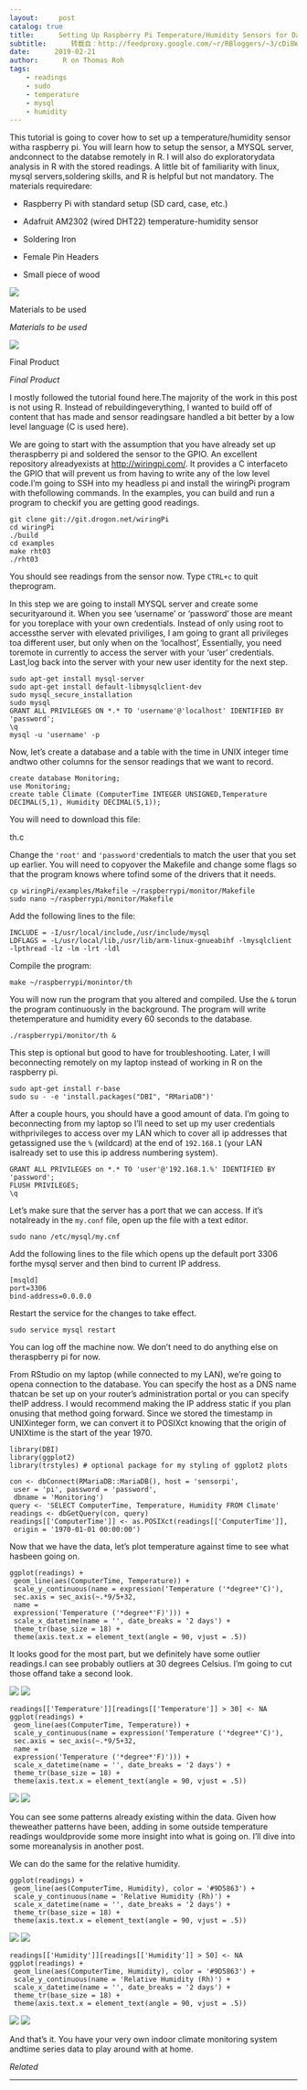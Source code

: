 ```yaml
---
layout:     post
catalog: true
title:      Setting Up Raspberry Pi Temperature/Humidity Sensors for Data Analysis in R
subtitle:      转载自：http://feedproxy.google.com/~r/RBloggers/~3/cDi8W2ObFr4/
date:      2019-02-21
author:      R on Thomas Roh
tags:
    - readings
    - sudo
    - temperature
    - mysql
    - humidity
---
```






This tutorial is going to cover how to set up a temperature/humidity sensor witha raspberry pi. You will learn how to setup the sensor, a MYSQL server, andconnect to the databse remotely in R. I will also do exploratorydata analysis in R with the stored readings. A little bit of familiarity with linux, mysql servers,soldering skills, and R is helpful but not mandatory. The materials requiredare:

- Raspberry Pi with standard setup (SD card, case, etc.)

- Adafruit AM2302 (wired DHT22) temperature-humidity sensor

- Soldering Iron

- Female Pin Headers

- Small piece of wood


![](https://i0.wp.com/i.imgur.com/LmpZ8RE.jpg?w=456&ssl=1)


Materials to be used

*Materials to be used*

![](https://i1.wp.com/i.imgur.com/hhEagAf.jpg?w=456&ssl=1)


Final Product

*Final Product*

I mostly followed the tutorial found here.The majority of the work in this post is not using R. Instead of rebuildingeverything, I wanted to build off of content that has made and sensor readingsare handled a bit better by a low level language (C is used here).

We are going to start with the assumption that you have already set up theraspberry pi and soldered the sensor to the GPIO. An excellent repository alreadyexists at http://wiringpi.com/. It provides a C interfaceto the GPIO that will prevent us from having to write any of the low level code.I’m going to SSH into my headless pi and install the wiringPi program with thefollowing commands. In the examples, you can build and run a program to checkif you are getting good readings.

```
git clone git://git.drogon.net/wiringPi
cd wiringPi
./build
cd examples
make rht03
./rht03
```

You should see readings from the sensor now. Type `CTRL+c` to quit theprogram.

In this step we are going to install MYSQL server and create some securityaround it. When you see ‘username’ or ‘password’ those are meant for you toreplace with your own credentials. Instead of only using root to accessthe server with elevated priviliges, I am going to grant all privileges toa different user, but only when on the ‘localhost’, Essentially, you need toremote in currently to access the server with your ‘user’ credentials. Last,log back into the server with your new user identity for the next step.

```
sudo apt-get install mysql-server
sudo apt-get install default-libmysqlclient-dev
sudo mysql_secure_installation
sudo mysql
GRANT ALL PRIVILEGES ON *.* TO 'username'@'localhost' IDENTIFIED BY 'password';
\q
mysql -u 'username' -p
```

Now, let’s create a database and a table with the time in UNIX integer time andtwo other columns for the sensor readings that we want to record.

```
create database Monitoring;
use Monitoring;
create table Climate (ComputerTime INTEGER UNSIGNED,Temperature DECIMAL(5,1), Humidity DECIMAL(5,1));
```

You will need to download this file:

th.c

Change the `'root'` and `'password'`credentials to match the user that you set up earlier. You will need to copyover the Makefile and change some flags so that the program knows where tofind some of the drivers that it needs.

```
cp wiringPi/examples/Makefile ~/raspberrypi/monitor/Makefile
sudo nano ~/raspberrypi/monitor/Makefile
```

Add the following lines to the file:

```
INCLUDE = -I/usr/local/include,/usr/include/mysql
LDFLAGS = -L/usr/local/lib,/usr/lib/arm-linux-gnueabihf -lmysqlclient -lpthread -lz -lm -lrt -ldl
```

Compile the program:

```
make ~/raspberrypi/monintor/th
```

You will now run the program that you altered and compiled. Use the `&` torun the program continuously in the background. The program will write thetemperature and humidity every 60 seconds to the database.

```
./raspberrypi/monitor/th &
```

This step is optional but good to have for troubleshooting. Later, I will beconnecting remotely on my laptop instead of working in R on the raspberry pi.

```
sudo apt-get install r-base
sudo su - -e 'install.packages("DBI", "RMariaDB")'
```

After a couple hours, you should have a good amount of data. I’m going to beconnecting from my laptop so I’ll need to set up my user credentials withprivileges to access over my LAN which to cover all ip addresses that getassigned use the `%` (wildcard) at the end of `192.168.1` (your LAN isalready set to use this ip address numbering system).

```
GRANT ALL PRIVILEGES on *.* TO 'user'@'192.168.1.%' IDENTIFIED BY 'password';
FLUSH PRIVILEGES;
\q
```

Let’s make sure that the server has a port that we can access. If it’s notalready in the `my.conf` file, open up the file with a text editor.

```
sudo nano /etc/mysql/my.cnf
```

Add the following lines to the file which opens up the default port 3306 forthe mysql server and then bind to current IP address.

```
[msqld]
port=3306
bind-address=0.0.0.0
```

Restart the service for the changes to take effect.

```
sudo service mysql restart
```

You can log off the machine now. We don’t need to do anything else on theraspberry pi for now.

From RStudio on my laptop (while connected to my LAN), we’re going to opena connection to the database. You can specify the host as a DNS name thatcan be set up on your router’s administration portal or you can specify theIP address. I would recommend making the IP address static if you plan onusing that method going forward. Since we stored the timestamp in UNIXinteger form, we can convert it to POSIXct knowing that the origin of UNIXtime is the start of the year 1970.

```
library(DBI)
library(ggplot2)
library(trstyles) # optional package for my styling of ggplot2 plots

con <- dbConnect(RMariaDB::MariaDB(), host = 'sensorpi', 
 user = 'pi', password = 'password',
 dbname = 'Monitoring')
query <- 'SELECT ComputerTime, Temperature, Humidity FROM Climate'
readings <- dbGetQuery(con, query)
readings[['ComputerTime']] <- as.POSIXct(readings[['ComputerTime']], 
 origin = '1970-01-01 00:00:00')
```

Now that we have the data, let’s plot temperature against time to see what hasbeen going on.

```
ggplot(readings) +
 geom_line(aes(ComputerTime, Temperature)) +
 scale_y_continuous(name = expression('Temperature ('*degree*'C)'),
 sec.axis = sec_axis(~.*9/5+32, 
 name = 
 expression('Temperature ('*degree*'F)'))) +
 scale_x_datetime(name = '', date_breaks = '2 days') +
 theme_tr(base_size = 18) +
 theme(axis.text.x = element_text(angle = 90, vjust = .5))
```

It looks good for the most part, but we definitely have some outlier readings.I can see probably outliers at 30 degrees Celsius. I’m going to cut those offand take a second look.

![](https://i1.wp.com/i.imgur.com/VXXtKQS.png?w=456&ssl=1)
![](https://i1.wp.com/i.imgur.com/VXXtKQS.png?w=456&ssl=1)


```
readings[['Temperature']][readings[['Temperature']] > 30] <- NA
ggplot(readings) +
 geom_line(aes(ComputerTime, Temperature)) +
 scale_y_continuous(name = expression('Temperature ('*degree*'C)'),
 sec.axis = sec_axis(~.*9/5+32, 
 name = 
 expression('Temperature ('*degree*'F)'))) +
 scale_x_datetime(name = '', date_breaks = '2 days') +
 theme_tr(base_size = 18) +
 theme(axis.text.x = element_text(angle = 90, vjust = .5))
```

![](https://i1.wp.com/i.imgur.com/OrfoUUG.png?w=456&ssl=1)
![](https://i1.wp.com/i.imgur.com/OrfoUUG.png?w=456&ssl=1)


You can see some patterns already existing within the data. Given how theweather patterns have been, adding in some outside temperature readings wouldprovide some more insight into what is going on. I’ll dive into some moreanalysis in another post.

We can do the same for the relative humidity.

```
ggplot(readings) +
 geom_line(aes(ComputerTime, Humidity), color = '#9D5863') +
 scale_y_continuous(name = 'Relative Humidity (Rh)') +
 scale_x_datetime(name = '', date_breaks = '2 days') +
 theme_tr(base_size = 18) +
 theme(axis.text.x = element_text(angle = 90, vjust = .5))
```

![](https://i2.wp.com/i.imgur.com/h4DUvD8.png?w=456&ssl=1)
![](https://i2.wp.com/i.imgur.com/h4DUvD8.png?w=456&ssl=1)


```
readings[['Humidity']][readings[['Humidity']] > 50] <- NA
ggplot(readings) +
 geom_line(aes(ComputerTime, Humidity), color = '#9D5863') +
 scale_y_continuous(name = 'Relative Humidity (Rh)') +
 scale_x_datetime(name = '', date_breaks = '2 days') +
 theme_tr(base_size = 18) +
 theme(axis.text.x = element_text(angle = 90, vjust = .5))
```

![](https://i0.wp.com/i.imgur.com/wd1QyxE.png?w=456&ssl=1)
![](https://i0.wp.com/i.imgur.com/wd1QyxE.png?w=456&ssl=1)


And that’s it. You have your very own indoor climate monitoring system andtime series data to play around with at home.


*Related*








---
